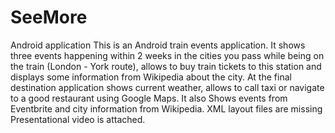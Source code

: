 # SeeMore
Android application
This is an Android train events application.
It shows three events happening within 2 weeks in the cities you pass while being on the train (London - York route), allows to buy train tickets to this station and displays some information from Wikipedia about the city.
At the final destination application shows current weather, allows to call taxi or navigate to a good restaurant using Google Maps. It also Shows events from Eventbrite and city information from Wikipedia.
XML layout files are missing
Presentational video is attached.
